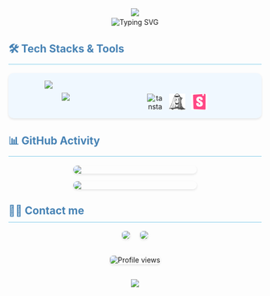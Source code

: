 <div align="center">
  <img src="https://capsule-render.vercel.app/api?type=waving&color=0:E0F4FF,50:87CEEB,100:1E90FF&height=200&section=header&text=Han-wo%20GitHub&fontSize=50&fontColor=FFFFFF&animation=twinkling&fontAlignY=35&desc=성장하는%20프론트엔드%20개발자&descAlignY=55&descAlign=50&descSize=20&fontAlign=50" />
</div>

<div align="center">
  <img src="https://readme-typing-svg.demolab.com?font=Roboto+Slab&size=22&pause=1000&color=87CEEB&center=true&vCenter=true&multiline=true&width=500&height=100&lines=Frontend+Developer;Always+learning+new+things;Passionate+about+web+development" alt="Typing SVG" />
</div>

<div style="text-align: left; margin-top: 30px;">
  <h2 style="border-bottom: 1px solid #87CEEB; color: #4682B4; padding-bottom: 10px;">
    🛠️ Tech Stacks & Tools
  </h2>
  <div align="center" style="margin-top: 15px; background-color: #F0F8FF; padding: 15px; border-radius: 10px; box-shadow: 0 2px 4px rgba(0, 0, 0, 0.1);">
    <div style="display: flex; flex-wrap: wrap; justify-content: center; gap: 8px;">
      <img src="https://skillicons.dev/icons?i=html,css,javascript,typescript,react,nextjs,styledcomponents,tailwind,sass&perline=9" width="360" />
      <img src="https://skillicons.dev/icons?i=firebase,flask,git,python&perline=9" width="160" />
      <img src="https://tanstack.com/_build/assets/logo-color-600w-Bx4vtR8J.png" alt="tanstack-query" width="32" height="32" style="margin: 2px;"/>
      <img src="https://raw.githubusercontent.com/pmndrs/jotai/main/img/jotai-mascot.png" alt="Jotai" width="32" height="32" style="margin: 2px;" />
      <img src="https://raw.githubusercontent.com/devicons/devicon/master/icons/storybook/storybook-original.svg" alt="storybook" width="32" height="32" style="margin: 2px;"/>
    </div>
  </div>
</div>

<div style="text-align: left; margin-top: 30px;">
  <h2 style="border-bottom: 1px solid #87CEEB; color: #4682B4; padding-bottom: 10px;">
    📊 GitHub Activity
  </h2>
  <div align="center" style="margin-top: 15px; display: flex; justify-content: center; flex-wrap: wrap; gap: 15px;">
    <img src="https://github-readme-stats.vercel.app/api?username=Han-wo&show_icons=true&theme=react&hide_border=true&bg_color=F0F8FF&title_color=4682B4&text_color=4682B4&icon_color=87CEEB&custom_title=Han-wo's%20GitHub%20Stats" width="49%" style="border-radius: 10px; box-shadow: 0 2px 4px rgba(0, 0, 0, 0.1);" />
    <img src="https://github-readme-streak-stats.herokuapp.com/?user=Han-wo&theme=react&hide_border=true&background=F0F8FF&ring=4682B4&fire=87CEEB&currStreakNum=4682B4&sideNums=4682B4&currStreakLabel=4682B4&sideLabels=4682B4&dates=87CEEB" width="49%" style="border-radius: 10px; box-shadow: 0 2px 4px rgba(0, 0, 0, 0.1);" />
  </div>
</div>

<div style="text-align: left; margin-top: 30px;">
  <h2 style="border-bottom: 1px solid #87CEEB; color: #4682B4; padding-bottom: 10px;">
    🧑‍💻 Contact me
  </h2>
  <div align="center" style="margin-top: 15px;">
    <a href="https://www.instagram.com/1_.woo/" style="text-decoration: none; margin: 0 8px;">
      <img src="https://img.shields.io/badge/Instagram-E4405F?style=for-the-badge&logo=Instagram&logoColor=white" style="border-radius: 6px; box-shadow: 0 2px 4px rgba(0, 0, 0, 0.1);">
    </a>
    <a href="mailto:hansw980910@gmail.com" style="text-decoration: none; margin: 0 8px;">
      <img src="https://img.shields.io/badge/Gmail-EA4335?style=for-the-badge&logo=Gmail&logoColor=white" style="border-radius: 6px; box-shadow: 0 2px 4px rgba(0, 0, 0, 0.1);">
    </a>
  </div>
</div>

<div align="center" style="margin-top: 30px;">
  <img src="https://komarev.com/ghpvc/?username=Han-wo&style=for-the-badge&color=87CEEB" alt="Profile views" style="border-radius: 6px; box-shadow: 0 2px 4px rgba(0, 0, 0, 0.1);" />
</div>

<div align="center" style="margin-top: 30px;">
  <img src="https://capsule-render.vercel.app/api?type=waving&color=0:E0F4FF,50:87CEEB,100:1E90FF&height=100&section=footer" />
</div>
